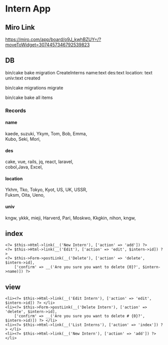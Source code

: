 # Intern App
## Miro Link
https://miro.com/app/board/o9J_kwhBZUY=/?moveToWidget=3074457346792539823
## DB
bin/cake bake migration CreateInterns
name:text des:text location: text univ:text created

bin/cake migrations migrate

bin/cake bake all items

### Records
#### name
kaede, suzuki, Ykym, Tom, Bob, Emma,  
Kubo, Seki, Mori,  
#### des
cake, vue, rails, jq, react, laravel,  
cobol,Java, Excel,  
#### location
Ykhm, Tko, Tokyo, Kyot, US, UK, USSR,  
Fuksm, Oita, Ueno,  
#### univ
kngw, ykkk, mieji, Harverd, Pari, Moskwo,
Kkgkin, nihon, kngw,

## index
```
<?= $this->Html->link(__('New Intern'), ['action' => 'add']) ?>
<?= $this->Html->link(__('Edit'), ['action' => 'edit', $intern->id]) ?>
<?= $this->Form->postLink(__('Delete'), ['action' => 'delete', $intern->id], 
    ['confirm' => __('Are you sure you want to delete {0}?', $intern->name)]) ?>
```
## view
```
<li><?= $this->Html->link(__('Edit Intern'), ['action' => 'edit', $intern->id]) ?> </li>
<li><?= $this->Form->postLink(__('Delete Intern'), ['action' => 'delete', $intern->id], 
    ['confirm' => __('Are you sure you want to delete # {0}?', $intern->id)]) ?> </li>
<li><?= $this->Html->link(__('List Interns'), ['action' => 'index']) ?> </li>
<li><?= $this->Html->link(__('New Intern'), ['action' => 'add']) ?> </li>

```
